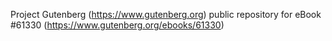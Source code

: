 Project Gutenberg (https://www.gutenberg.org) public repository for eBook #61330 (https://www.gutenberg.org/ebooks/61330)
